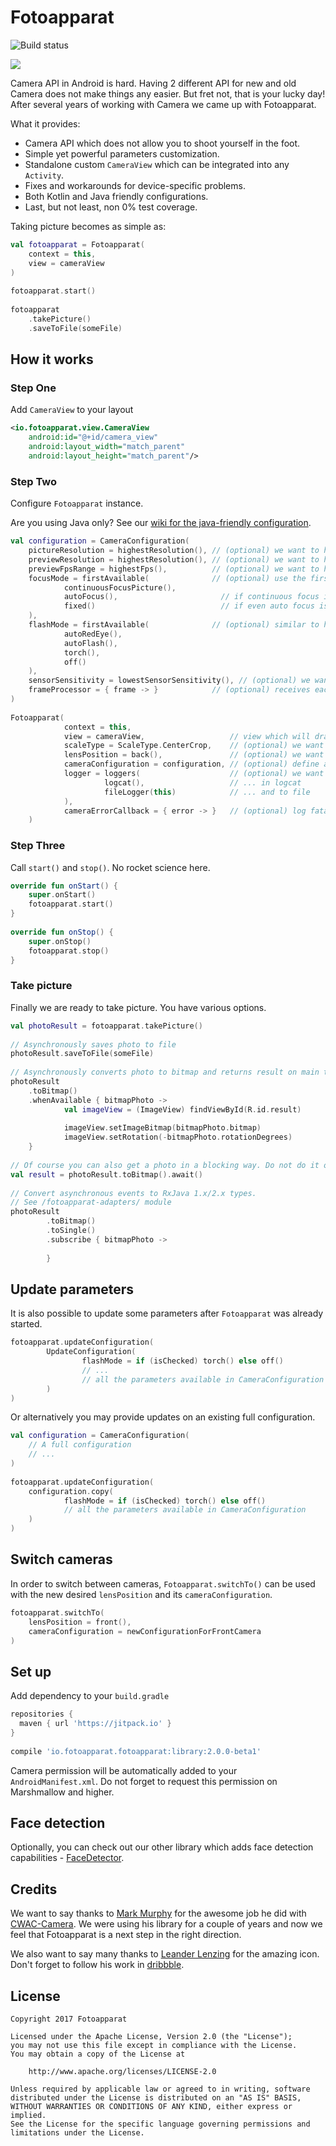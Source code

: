 # Fotoapparat

![Build status](https://travis-ci.org/Fotoapparat/Fotoapparat.svg?branch=master)


![ ](sample/src/main/res/mipmap-xxxhdpi/ic_launcher.png)

Camera API in Android is hard. Having 2 different API for new and old Camera does not make things any easier. But fret not, that is your lucky day! After several years of working with Camera we came up with Fotoapparat.

What it provides:
- Camera API which does not allow you to shoot yourself in the foot.
- Simple yet powerful parameters customization.
- Standalone custom `CameraView` which can be integrated into any `Activity`.
- Fixes and workarounds for device-specific problems.
- Both Kotlin and Java friendly configurations.
- Last, but not least, non 0% test coverage. 


Taking picture becomes as simple as:

```kotlin
val fotoapparat = Fotoapparat(
    context = this,
    view = cameraView
)
 
fotoapparat.start()
    
fotoapparat
    .takePicture()
    .saveToFile(someFile)
```

## How it works

### Step One

Add `CameraView` to your layout

```xml
<io.fotoapparat.view.CameraView
    android:id="@+id/camera_view"
    android:layout_width="match_parent"
    android:layout_height="match_parent"/>
```

### Step Two

Configure `Fotoapparat` instance.
 
Are you using Java only? See our [wiki for the java-friendly configuration](https://github.com/Fotoapparat/Fotoapparat/wiki/Configuration-Java).

```kotlin
val configuration = CameraConfiguration(    
    pictureResolution = highestResolution(), // (optional) we want to have the highest possible photo resolution
    previewResolution = highestResolution(), // (optional) we want to have the highest possible preview resolution
    previewFpsRange = highestFps(),          // (optional) we want to have the best frame rate
    focusMode = firstAvailable(              // (optional) use the first focus mode which is supported by device
            continuousFocusPicture(),
            autoFocus(),                       // if continuous focus is not available on device, auto focus will be used
            fixed()                            // if even auto focus is not available - fixed focus mode will be used
    ),
    flashMode = firstAvailable(              // (optional) similar to how it is done for focus mode, this time for flash
            autoRedEye(),
            autoFlash(),
            torch(),
            off()
    ),
    sensorSensitivity = lowestSensorSensitivity(), // (optional) we want to have the lowest sensor sensitivity (ISO)
    frameProcessor = { frame -> }            // (optional) receives each frame from preview stream
)
 
Fotoapparat(
            context = this,
            view = cameraView,                   // view which will draw the camera preview
            scaleType = ScaleType.CenterCrop,    // (optional) we want the preview to fill the view
            lensPosition = back(),               // (optional) we want back camera
            cameraConfiguration = configuration, // (optional) define an advanced configuration
            logger = loggers(                    // (optional) we want to log camera events in 2 places at once
                     logcat(),                   // ... in logcat
                     fileLogger(this)            // ... and to file
            ),
            cameraErrorCallback = { error -> }   // (optional) log fatal errors
    )
```

### Step Three

Call `start()` and `stop()`. No rocket science here.

```kotlin
override fun onStart() {
    super.onStart()
    fotoapparat.start()
}
 
override fun onStop() {
    super.onStop()
    fotoapparat.stop()
}
```

### Take picture

Finally we are ready to take picture. You have various options.

```kotlin
val photoResult = fotoapparat.takePicture()
 
// Asynchronously saves photo to file
photoResult.saveToFile(someFile)
 
// Asynchronously converts photo to bitmap and returns result on main thread
photoResult
    .toBitmap()
    .whenAvailable { bitmapPhoto ->
            val imageView = (ImageView) findViewById(R.id.result)
 
            imageView.setImageBitmap(bitmapPhoto.bitmap)
            imageView.setRotation(-bitmapPhoto.rotationDegrees)
    }
    
// Of course you can also get a photo in a blocking way. Do not do it on main thread though.
val result = photoResult.toBitmap().await()
 
// Convert asynchronous events to RxJava 1.x/2.x types. 
// See /fotoapparat-adapters/ module 
photoResult
        .toBitmap()
        .toSingle()
        .subscribe { bitmapPhoto -> 
            
        }
```

## Update parameters

It is also possible to update some parameters after `Fotoapparat` was already started.

```kotlin
fotoapparat.updateConfiguration(
        UpdateConfiguration(
                flashMode = if (isChecked) torch() else off()
                // ...
                // all the parameters available in CameraConfiguration 
        )
)
```

Or alternatively you may provide updates on an existing full configuration. 

```kotlin
val configuration = CameraConfiguration(
    // A full configuration
    // ...
)
 
fotoapparat.updateConfiguration(
    configuration.copy(
            flashMode = if (isChecked) torch() else off()
            // all the parameters available in CameraConfiguration 
    )
)
```

## Switch cameras

In order to switch between cameras, `Fotoapparat.switchTo()` can be used with the new desired `lensPosition` and its `cameraConfiguration`.

```kotlin
fotoapparat.switchTo(
    lensPosition = front(),
    cameraConfiguration = newConfigurationForFrontCamera
)
```

## Set up

Add dependency to your `build.gradle`

```groovy
repositories {
  maven { url 'https://jitpack.io' }
}
 
compile 'io.fotoapparat.fotoapparat:library:2.0.0-beta1'
```

Camera permission will be automatically added to your `AndroidManifest.xml`. Do not forget to request this permission on Marshmallow and higher.

## Face detection

Optionally, you can check out our other library which adds face detection capabilities - [FaceDetector](https://github.com/Fotoapparat/FaceDetector).

## Credits

We want to say thanks to [Mark Murphy](https://github.com/commonsguy) for the awesome job he did with [CWAC-Camera](https://github.com/commonsguy/cwac-camera). We were using his library for a couple of years and now we feel that Fotoapparat is a next step in the right direction.

We also want to say many thanks to [Leander Lenzing](http://leanderlenzing.com/) for the amazing icon. Don't forget to follow his work in [dribbble](https://dribbble.com/leanderlenzing).

## License

```
Copyright 2017 Fotoapparat

Licensed under the Apache License, Version 2.0 (the "License");
you may not use this file except in compliance with the License.
You may obtain a copy of the License at

    http://www.apache.org/licenses/LICENSE-2.0

Unless required by applicable law or agreed to in writing, software
distributed under the License is distributed on an "AS IS" BASIS,
WITHOUT WARRANTIES OR CONDITIONS OF ANY KIND, either express or implied.
See the License for the specific language governing permissions and
limitations under the License.
```

